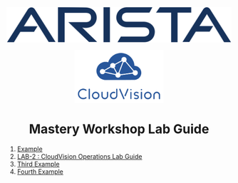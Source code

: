 <p align="center">
  <img img src="Images/2560px-Arista-networks-logo.svg.png" width="800" />
</p>

<p align="center">
  <img img src="Images/cloudvision-logo.png" width="200" />
</p>

<!-- title only -->
<h1 align="center"> Mastery Workshop Lab Guide </h1>

<!-- <h1 align="center"> 
  <img img src="Images/cloudvision-logo.png" width="200" />
   CloudVision Mastery Workshop Lab Guide
</h1>-->

<!-- <p align="center">
  <img img src="Images/cloudvision-logo.png" width="200" />
</p>-->



1. [Example](#example)
2. [LAB-2 : CloudVision Operations Lab Guide](https://github.com/arista-rockies/Workshops/blob/main/CloudVision/Lab-Guide/Lab-Guide-2.md)
3. [Third Example](#third-example)
4. [Fourth Example](#fourth-examplehttpwwwfourthexamplecom)



